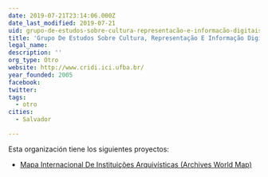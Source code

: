 ```yaml
---
date: 2019-07-21T23:14:06.000Z
date_last_modified: 2019-07-21
uid: grupo-de-estudos-sobre-cultura-representacão-e-informacão-digitais-cridi
title: 'Grupo De Estudos Sobre Cultura, Representação E Informação Digitais - Cridi'
legal_name: 
description: ''
org_type: Otro
website: http://www.cridi.ici.ufba.br/
year_founded: 2005
facebook: 
twitter: 
tags:
  - otro
cities: 
  - Salvador

---
```


Esta organización tiene los siguientes proyectos:

- [Mapa Internacional De Instituições Arquivísticas (Archives World Map)](/proyectos/mapa-internacional-de-instituicões-arquivisticas-archives-world-map)
